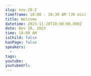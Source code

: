 ```yaml
---
slug: nov-28-2
timeframe: 10:00 - 10:30 AM (30 min)
title: Welcome
datetime: 2023-11-28T10:00:00.000Z
date: Nov 28, 2023
time: 10:00 AM
isChild: false
hasPage: false
speakers:
  -
tags:
youtube:
youtubeUrl:
---
```

